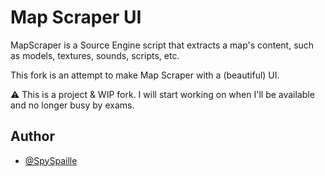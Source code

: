 
# Map Scraper UI

MapScraper is a Source Engine script that extracts a map's content, such as models, textures, sounds, scripts, etc.

This fork is an attempt to make Map Scraper with a (beautiful) UI.

⚠️ This is a project & WIP fork. I will start working on when I'll be available and no longer busy by exams.

## Author

- [@SpySpaille](https://github.com/SpySpaille)

